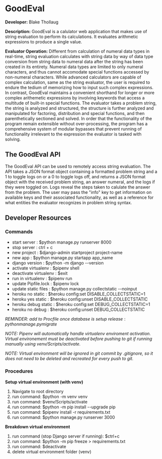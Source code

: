 # GoodEval

**Developer:** Blake Thollaug

**Description:** GoodEval is a calulator web application that makes use of string evaluation to perform its calculations. It evaluates arithmetic expressions to produce a single value.

**Evaluator Operation:** Different from calculation of numeral data types in real-time, string evaluation calculates with string data by way of data type conversion from string data to numeral data after the string has been created in its entirety. Numeral data types are limited to only numeral characters, and thus cannot accomodate special functions accessed by non-numeral characters. While advanced calculators are capable of complex calculation, same as the string evaluator, the user is required to endure the tedium of memorizing how to input such complex expressions. In contrast, GoodEval maintains a convenient shorthand for longer or more complex arithemetic expressions by involving keywords that access a multitude of built-in special functions. The evaluator takes a problem string, the string is analyzed and structured, the structure is further analyzed and manipulated for factoring, distribution and special functions, and then parenthetically sectioned and solved. In order that the functionality of the program remain extensible without over-processing, the program has a comprehensive system of modular bypasses that prevent running of functionality irrelevant to the expression the evaluator is tasked with solving.

## The GoodEval API
The GoodEval API can be used to remotely access string evaluation. The API takes a JSON format object containing a formatted problem string and a 1 to toggle logs on or a 0 to toggle logs off, and returns a JSON format object with the received problem string, an answer numeral, and the logs if they were toggled on. Logs reveal the steps taken to calulate the answer from the problem. The user may pass the "info" key to get information on available keys and their associated functionality, as well as a reference for what entities the evaluator recognizes in problem string syntax.

## Developer Resources

### Commands
 - start server             : $python manage.py runserver 8000
 - stop server              : ctrl + c
 - new project              : $django-admin startproject project-name
 - new app                  : $python manage.py startapp app_name
 - django version           : $python -m django --version
 - activate virtualenv      : $pipenv shell
 - deactivate virtualenv    : $exit
 - run in virtualenv        : $pipenv run
 - update Pipfile.lock      : $pipenv lock
 - update static files      : $python manage.py collectstatic --noinput
 - heroku no static         : $heroku config:set DISABLE_COLLECTSTATIC=1
 - heroku yes static        : $heroku config:unset DISABLE_COLLECTSTATIC
 - heroku debug static      : $heroku config:set DEBUG_COLLECTSTATIC=1
 - heroku no debug          : $heroku config:unset DEBUG_COLLECTSTATIC

*REMINDER: add to Procfile once database is setup*
$release: python manage.py migrate$

*NOTE: Pipenv will automatically handle virtualenv enviroment activation. Virtual environement must be deactivated before pushing to git if running manually using venv/Scripts/activate.*

*NOTE: Virtual environment will be ignored in git commit by .gitignore, so it does not need to be deleted and recreated for every push to git.*

### Procedures

**Setup virtual environment (with venv)**
1) Navigate to root directory
2) run command: $python -m venv venv
3) run command: $venv/Scripts/activate
4) run command: $python -m pip install --upgrade pip
5) run command: $pipenv install -r requirements.txt
6) run command: $python manage.py runserver 3000

**Breakdown virtual environment**
1) run command (stop Django server if running): $ctrl+c
2) run command: $python -m pip freeze > requirements.txt
3) run command: $deactivate
4) delete virtual environment folder (venv)
